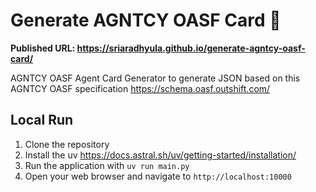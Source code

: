 # Generate AGNTCY OASF Card 🎉

**Published URL: https://sriaradhyula.github.io/generate-agntcy-oasf-card/**

AGNTCY OASF Agent Card Generator to generate JSON based on this AGNTCY OASF specification https://schema.oasf.outshift.com/

## Local Run

1. Clone the repository
2. Install the uv https://docs.astral.sh/uv/getting-started/installation/
3. Run the application with `uv run main.py`
4. Open your web browser and navigate to `http://localhost:10000`
